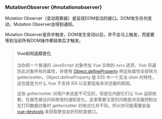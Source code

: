 ### MutationObserver {#mutationobserver}

Mutation Observer（变动观察器）是监视DOM变动的接口。DOM发生任何变动，Mutation Observer会得到通知。

Mutation Observer是异步触发，DOM发生变动以后，并不会马上触发，而是要等到当前所有DOM操作都结束后才触发。

### 

> #### Vue如何追踪变化
>
> 当你把一个普通的 JavaScript 对象传给 Vue 实例的 `data` 选项，Vue 将遍历此对象所有的属性，并使用 [Object.defineProperty](https://developer.mozilla.org/en-US/docs/Web/JavaScript/Reference/Global_Objects/Object/defineProperty) 把这些属性全部转为 getter/setter。Object.defineProperty 是 ES5 中一个无法 shim 的特性，这也就是为什么 Vue 不支持 IE8 以及更低版本浏览器的原因。
>
> 这些 getter/setter 对用户来说是不可见的，但是在内部它们让 Vue 追踪依赖，在属性被访问和修改时通知变化。这里需要注意的问题是浏览器控制台在打印数据对象时 getter/setter 的格式化并不同，所以你可能需要安装 [vue-devtools](https://github.com/vuejs/vue-devtools) 来获取更加友好的检查接口。



